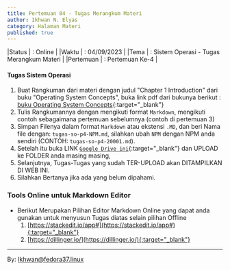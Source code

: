 ```yaml
---
title: Pertemuan 04 - Tugas Merangkum Materi 
author: Ikhwan N. Elyas
category: Halaman Materi
published: true
---
```




|Status  | : Online                   |
|Waktu   | : 04/09/2023               |
|Tema    | : Sistem Operasi - Tugas Merangkum Materi  |
|Pertemuan | : Pertemuan Ke-4  |

#### Tugas Sistem Operasi 

1. Buat Rangkuman dari materi dengan judul "Chapter 1 Introduction" dari buku "Operating System Concepts", buka link pdf dari bukunya berikut : [buku Operating System Concepts](reff/materi/Operating_System_Concepts_10th_Edition.pdf){:target="_blank"}
2. Tulis Rangkumannya dengan mengikuti format `Markdown`, mengikuti contoh sebagaimana pertemuan sebelumnya (contoh di pertemuan 3)
3. Simpan Filenya dalam format `Markdown` atau ekstensi `.MD`, dan beri Nama file dengan: `tugas-so-p4-NPM.md`, silahkan ubah `NPM` dengan NPM anda sendiri (CONTOH: `tugas-so-p4-20001.md`). 
4. Setelah itu buka LINK [`Google Drive ini`](https://drive.google.com/drive/folders/1BhhJrvBiiE0DQAQI6j4cKj4OUsIfUH4p?usp=sharing){:target="_blank"} dan UPLOAD ke FOLDER  anda masing masing, 
5. Selanjutnya, Tugas-Tugas yang sudah TER-UPLOAD akan DITAMPILKAN DI WEB INI.
6. Silahkan Bertanya jika ada yang belum dipahami.


### Tools Online untuk Markdown Editor 
* Berikut Merupakan Pilihan Editor Markdown Online yang dapat anda gunakan untuk menyusun Tugas diatas selain pilihan Offline
    1. [https://stackedit.io/app#](https://stackedit.io/app#){:target="_blank"}
    2. [https://dillinger.io/](https://dillinger.io/){:target="_blank"}


***
By: Ikhwan@fedora37.linux

